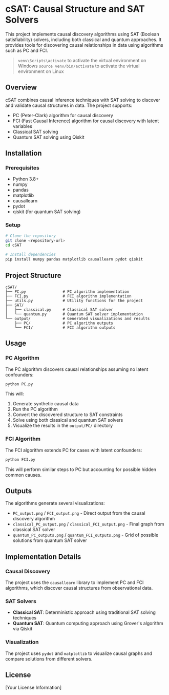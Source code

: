 # cSAT: Causal Structure and SAT Solvers

This project implements causal discovery algorithms using SAT (Boolean satisfiability) solvers, including both classical and quantum approaches. It provides tools for discovering causal relationships in data using algorithms such as PC and FCI.

> `venv\Scripts\activate` to activate the virtual environment on Windows
> `source venv/bin/activate` to activate the virtual environment on Linux

## Overview

cSAT combines causal inference techniques with SAT solving to discover and validate causal structures in data. The project supports:

- PC (Peter-Clark) algorithm for causal discovery
- FCI (Fast Causal Inference) algorithm for causal discovery with latent variables
- Classical SAT solving
- Quantum SAT solving using Qiskit

## Installation

### Prerequisites

- Python 3.8+
- numpy
- pandas
- matplotlib
- causallearn
- pydot
- qiskit (for quantum SAT solving)

### Setup

```bash
# Clone the repository
git clone <repository-url>
cd cSAT

# Install dependencies
pip install numpy pandas matplotlib causallearn pydot qiskit
```

## Project Structure

```
cSAT/
├── PC.py                # PC algorithm implementation
├── FCI.py               # FCI algorithm implementation
├── utils.py             # Utility functions for the project
├── SAT/
│   ├── classical.py     # Classical SAT solver
│   └── quantum.py       # Quantum SAT solver implementation
└── output/              # Generated visualizations and results
    ├── PC/              # PC algorithm outputs
    └── FCI/             # FCI algorithm outputs
```

## Usage

### PC Algorithm

The PC algorithm discovers causal relationships assuming no latent confounders:

```python
python PC.py
```

This will:

1. Generate synthetic causal data
2. Run the PC algorithm
3. Convert the discovered structure to SAT constraints
4. Solve using both classical and quantum SAT solvers
5. Visualize the results in the `output/PC/` directory

### FCI Algorithm

The FCI algorithm extends PC for cases with latent confounders:

```python
python FCI.py
```

This will perform similar steps to PC but accounting for possible hidden common causes.

## Outputs

The algorithms generate several visualizations:

- `PC_output.png` / `FCI_output.png` - Direct output from the causal discovery algorithm
- `classical_PC_output.png` / `classical_FCI_output.png` - Final graph from classical SAT solver
- `quantum_PC_outputs.png` / `quantum_FCI_outputs.png` - Grid of possible solutions from quantum SAT solver

## Implementation Details

### Causal Discovery

The project uses the `causallearn` library to implement PC and FCI algorithms, which discover causal structures from observational data.

### SAT Solvers

- **Classical SAT**: Deterministic approach using traditional SAT solving techniques
- **Quantum SAT**: Quantum computing approach using Grover's algorithm via Qiskit

### Visualization

The project uses `pydot` and `matplotlib` to visualize causal graphs and compare solutions from different solvers.

## License

[Your License Information]
